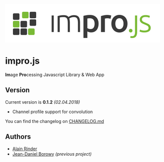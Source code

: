 <img src="./media/logo/logo.h.svg" width="500" height="125" />

# impro.js
**Im**age **Pro**cessing Javascript Library &amp; Web App

## Version
Current version is **0.1.2** *(02.04.2018)*
* Channel profile support for convolution

You can find the changelog on [CHANGELOG.md](./CHANGELOG.md)

## Authors
* [Alain Rinder](https://github.com/alainrinder)
* [Jean-Daniel Borowy](https://github.com/jdborowy) *(previous project)*

